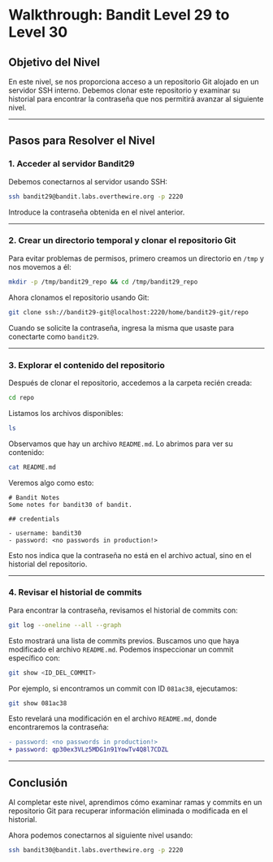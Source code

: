 # Walkthrough: Bandit Level 29 to Level 30

## Objetivo del Nivel

En este nivel, se nos proporciona acceso a un repositorio Git alojado en un servidor SSH interno. Debemos clonar este repositorio y examinar su historial para encontrar la contraseña que nos permitirá avanzar al siguiente nivel.

---

## Pasos para Resolver el Nivel

### 1. Acceder al servidor Bandit29

Debemos conectarnos al servidor usando SSH:

```bash
ssh bandit29@bandit.labs.overthewire.org -p 2220
```

Introduce la contraseña obtenida en el nivel anterior.

---

### 2. Crear un directorio temporal y clonar el repositorio Git

Para evitar problemas de permisos, primero creamos un directorio en `/tmp` y nos movemos a él:

```bash
mkdir -p /tmp/bandit29_repo && cd /tmp/bandit29_repo
```

Ahora clonamos el repositorio usando Git:

```bash
git clone ssh://bandit29-git@localhost:2220/home/bandit29-git/repo
```

Cuando se solicite la contraseña, ingresa la misma que usaste para conectarte como `bandit29`.

---

### 3. Explorar el contenido del repositorio

Después de clonar el repositorio, accedemos a la carpeta recién creada:

```bash
cd repo
```

Listamos los archivos disponibles:

```bash
ls
```

Observamos que hay un archivo `README.md`. Lo abrimos para ver su contenido:

```bash
cat README.md
```

Veremos algo como esto:

```plaintext
# Bandit Notes
Some notes for bandit30 of bandit.

## credentials

- username: bandit30
- password: <no passwords in production!>
```

Esto nos indica que la contraseña no está en el archivo actual, sino en el historial del repositorio.

---

### 4. Revisar el historial de commits

Para encontrar la contraseña, revisamos el historial de commits con:

```bash
git log --oneline --all --graph
```

Esto mostrará una lista de commits previos. Buscamos uno que haya modificado el archivo `README.md`. Podemos inspeccionar un commit específico con:

```bash
git show <ID_DEL_COMMIT>
```

Por ejemplo, si encontramos un commit con ID `081ac38`, ejecutamos:

```bash
git show 081ac38
```

Esto revelará una modificación en el archivo `README.md`, donde encontraremos la contraseña:

```diff
- password: <no passwords in production!>
+ password: qp30ex3VLz5MDG1n91YowTv4Q8l7CDZL
```

---

## Conclusión

Al completar este nivel, aprendimos cómo examinar ramas y commits en un repositorio Git para recuperar información eliminada o modificada en el historial.

Ahora podemos conectarnos al siguiente nivel usando:

```bash
ssh bandit30@bandit.labs.overthewire.org -p 2220
```


